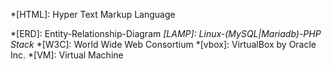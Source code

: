 <!-- markdownlint-disable -->
*[HTML]: Hyper Text Markup Language
<!-- markdownlint-restore -->
*[ERD]: Entity-Relationship-Diagram
*[LAMP]: Linux-(MySQL|Mariadb)-PHP Stack*
*[W3C]: World Wide Web Consortium
*[vbox]: VirtualBox by Oracle Inc.
*[VM]: Virtual Machine
